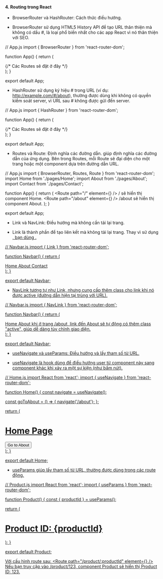 #### 4. Routing trong React
* BrowserRouter và HashRouter: Cách thức điều hướng.

- BrowserRouter sử dụng HTML5 History API để tạo URL thân thiện mà không có dấu #, là loại phổ biến nhất cho các app React vì nó thân thiện với SEO.

// App.js
import { BrowserRouter } from 'react-router-dom';

function App() {
  return (
    <BrowserRouter>
      <div className="App">
        {/* Các Routes sẽ đặt ở đây */}
      </div>
    </BrowserRouter>
  );
}

export default App;

- HashRouter sử dụng ký hiệu # trong URL (ví dụ: http://example.com/#/about), thường được dùng khi không có quyền kiểm soát server, vì URL sau # không được gửi đến server.

// App.js
import { HashRouter } from 'react-router-dom';

function App() {
  return (
    <HashRouter>
      <div className="App">
        {/* Các Routes sẽ đặt ở đây */}
      </div>
    </HashRouter>
  );
}

export default App;

* Routes và Route: Định nghĩa các đường dẫn. giúp định nghĩa các đường dẫn của ứng dụng. Bên trong Routes, mỗi Route sẽ đại diện cho một trang hoặc một component dựa trên đường dẫn URL.

// App.js
import { BrowserRouter, Routes, Route } from 'react-router-dom';
import Home from './pages/Home';
import About from './pages/About';
import Contact from './pages/Contact';

function App() {
  return (
    <BrowserRouter>
      <Routes>
        <Route path="/" element={<Home />} /> 
         / sẽ hiển thị component Home.
        <Route path="/about" element={<About />} />
        /about sẽ hiển thị component About.
      </Routes>
    </BrowserRouter>
  );
}

export default App;

* Link và NavLink: Điều hướng mà không cần tải lại trang.

- Link là thành phần để tạo liên kết mà không tải lại trang. Thay vì sử dụng <a href="">, bạn dùng <Link to="">.

// Navbar.js
import { Link } from 'react-router-dom';

function Navbar() {
  return (
    <nav>
      <Link to="/">Home</Link>
      <Link to="/about">About</Link>
      <Link to="/contact">Contact</Link>
    </nav>
  );
}

export default Navbar;

- NavLink tương tự như Link, nhưng cung cấp thêm class cho link khi nó được active (đường dẫn hiện tại trùng với URL).


// Navbar.js
import { NavLink } from 'react-router-dom';

function Navbar() {
  return (
    <nav>
      <NavLink to="/" activeClassName="active">Home</NavLink>
      <NavLink to="/about" activeClassName="active">About</NavLink>
    khi ở trang /about, link đến About sẽ tự động có thêm class "active", giúp dễ dàng tùy chỉnh giao diện.
    </nav>
  );
}

export default Navbar;

* useNavigate và useParams: Điều hướng và lấy tham số từ URL.

- useNavigate là hook dùng để điều hướng user từ component này sang component khác khi xảy ra một sự kiện (như bấm nút).

// Home.js
import React from 'react';
import { useNavigate } from 'react-router-dom';

function Home() {
  const navigate = useNavigate();

  const goToAbout = () => {
    navigate('/about');
  };

  return (
    <div>
      <h1>Home Page</h1>
      <button onClick={goToAbout}>Go to About</button>
    </div>
  );
}

export default Home;

- useParams giúp lấy tham số từ URL, thường được dùng trong các route động.

// Product.js
import React from 'react';
import { useParams } from 'react-router-dom';

function Product() {
  const { productId } = useParams();

  return (
    <div>
      <h1>Product ID: {productId}</h1>
    </div>
  );
}

export default Product;

Với cấu hình route sau:
<Route path="/product/:productId" element={<Product />} />
Nếu bạn truy cập vào /product/123, component Product sẽ hiển thị Product ID: 123.
